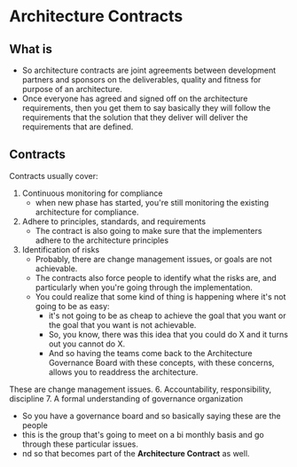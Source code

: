 # Architecture Contracts

## What is
* So architecture contracts are joint agreements between development partners and sponsors on the deliverables, quality and fitness for purpose of an architecture.
* Once everyone has agreed and signed off on the architecture requirements, then you get them to say basically they will follow the requirements that the solution that they deliver will deliver the requirements that are defined.

## Contracts
Contracts usually cover:
1. Continuous monitoring for compliance
   - when new phase has started, you're still monitoring the existing architecture for compliance.
3. Adhere to principles, standards, and requirements
   - The contract is also going to make sure that the implementers adhere to the architecture principles
4. Identification of risks
   - Probably, there are change management issues, or goals are not achievable.
   - The contracts also force people to identify what the risks are, and particularly when you're going through the implementation.
   - You could realize that some kind of thing is happening where it's not going to be as easy:
     * it's not going to be as cheap to achieve the goal that you want or the goal that you want is not achievable.
     * So, you know, there was this idea that you could do X and it turns out you cannot do X.
     * And so having the teams come back to the Architecture Governance Board with these concepts, with these concerns, allows you to readdress the architecture.

These are change management issues.
6. Accountability, responsibility, discipline
7. A formal understanding of governance organization
  - So you have a governance board and so basically saying these are the people
  - this is the group that's going to meet on a bi monthly basis and go through these particular issues.
  - nd so that becomes part of the **Architecture Contract** as well.
